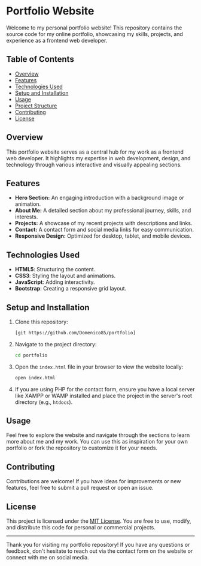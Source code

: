 # Portfolio Website

Welcome to my personal portfolio website! This repository contains the source code for my online portfolio, showcasing my skills, projects, and experience as a frontend web developer.

## Table of Contents

- [Overview](#overview)
- [Features](#features)
- [Technologies Used](#technologies-used)
- [Setup and Installation](#setup-and-installation)
- [Usage](#usage)
- [Project Structure](#project-structure)
- [Contributing](#contributing)
- [License](#license)

## Overview

This portfolio website serves as a central hub for my work as a frontend web developer. It highlights my expertise in web development, design, and technology through various interactive and visually appealing sections.

## Features

- **Hero Section:** An engaging introduction with a background image or animation.
- **About Me:** A detailed section about my professional journey, skills, and interests.
- **Projects:** A showcase of my recent projects with descriptions and links.
- **Contact:** A contact form and social media links for easy communication.
- **Responsive Design:** Optimized for desktop, tablet, and mobile devices.

## Technologies Used

- **HTML5**: Structuring the content.
- **CSS3**: Styling the layout and animations.
- **JavaScript**: Adding interactivity.
- **Bootstrap**: Creating a responsive grid layout.


## Setup and Installation

1. Clone this repository:
   ```bash
   [git https://github.com/Domenico85/portfolio]
   ```

2. Navigate to the project directory:
   ```bash
   cd portfolio
   ```

3. Open the `index.html` file in your browser to view the website locally:
   ```bash
   open index.html
   ```

4. If you are using PHP for the contact form, ensure you have a local server like XAMPP or WAMP installed and place the project in the server's root directory (e.g., `htdocs`).

## Usage

Feel free to explore the website and navigate through the sections to learn more about me and my work. You can use this as inspiration for your own portfolio or fork the repository to customize it for your needs.



## Contributing

Contributions are welcome! If you have ideas for improvements or new features, feel free to submit a pull request or open an issue.

## License

This project is licensed under the [MIT License](LICENSE). You are free to use, modify, and distribute this code for personal or commercial projects.

---

Thank you for visiting my portfolio repository! If you have any questions or feedback, don't hesitate to reach out via the contact form on the website or connect with me on social media.

